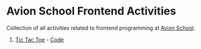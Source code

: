 # Avion School Frontend Activities

Collection of all activities related to frontend programming at [Avion School](avionschool.com).

1. [Tic Tac Toe](https://myasul.github.io/avion-frontend-activities/tic-tac-toe/index.html) - [Code](https://github.com/myasul/avion-frontend-activities/tree/main/tic-tac-toe)